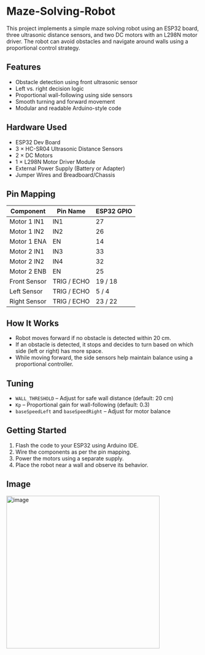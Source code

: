 # Maze-Solving-Robot

This project implements a simple maze solving robot using an ESP32 board, three ultrasonic distance sensors, and two DC motors with an L298N motor driver. The robot can avoid obstacles and navigate around walls using a proportional control strategy.

## Features

- Obstacle detection using front ultrasonic sensor
- Left vs. right decision logic
- Proportional wall-following using side sensors
- Smooth turning and forward movement
- Modular and readable Arduino-style code

## Hardware Used

- ESP32 Dev Board
- 3 × HC-SR04 Ultrasonic Distance Sensors
- 2 × DC Motors
- 1 × L298N Motor Driver Module
- External Power Supply (Battery or Adapter)
- Jumper Wires and Breadboard/Chassis

## Pin Mapping

| Component        | Pin Name     | ESP32 GPIO |
|------------------|--------------|------------|
| Motor 1 IN1      | IN1          | 27         |
| Motor 1 IN2      | IN2          | 26         |
| Motor 1 ENA      | EN           | 14         |
| Motor 2 IN1      | IN3          | 33         |
| Motor 2 IN2      | IN4          | 32         |
| Motor 2 ENB      | EN           | 25         |
| Front Sensor     | TRIG / ECHO  | 19 / 18    |
| Left Sensor      | TRIG / ECHO  | 5 / 4      |
| Right Sensor     | TRIG / ECHO  | 23 / 22    |

## How It Works

- Robot moves forward if no obstacle is detected within 20 cm.
- If an obstacle is detected, it stops and decides to turn based on which side (left or right) has more space.
- While moving forward, the side sensors help maintain balance using a proportional controller.

## Tuning

- `WALL_THRESHOLD` – Adjust for safe wall distance (default: 20 cm)
- `Kp` – Proportional gain for wall-following (default: 0.3)
- `baseSpeedLeft` and `baseSpeedRight` – Adjust for motor balance

## Getting Started

1. Flash the code to your ESP32 using Arduino IDE.
2. Wire the components as per the pin mapping.
3. Power the motors using a separate supply.
4. Place the robot near a wall and observe its behavior.

## Image 
  <img width="399" height="398" alt="image" src="https://github.com/user-attachments/assets/d808f7ef-d8d8-47a6-a806-cdc7ef2194b2" />







